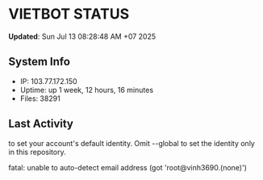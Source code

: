 # VIETBOT STATUS
**Updated**: Sun Jul 13 08:28:48 AM +07 2025

## System Info
- IP: 103.77.172.150
- Uptime: up 1 week, 12 hours, 16 minutes
- Files: 38291

## Last Activity

to set your account's default identity.
Omit --global to set the identity only in this repository.

fatal: unable to auto-detect email address (got 'root@vinh3690.(none)')
